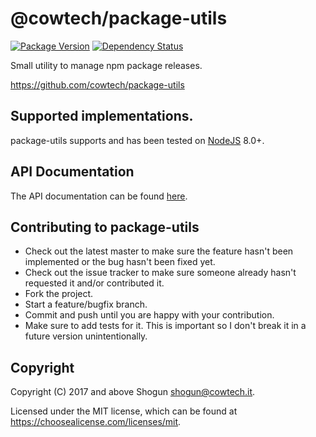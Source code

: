 # @cowtech/package-utils

[![Package Version](https://img.shields.io/npm/v/@cowtech/package-utils.svg)](https://npmjs.com/package/@cowtech/package-utils)
[![Dependency Status](https://img.shields.io/gemnasium/github.com/cowtech/package-utils.svg)](https://gemnasium.com/github.com/cowtech/package-utils)

Small utility to manage npm package releases.

https://github.com/cowtech/package-utils

## Supported implementations.

package-utils supports and has been tested on [NodeJS](http://nodejs.org) 8.0+.

## API Documentation

The API documentation can be found [here](https://shogunpanda.github.io/package-utils).

## Contributing to package-utils

* Check out the latest master to make sure the feature hasn't been implemented or the bug hasn't been fixed yet.
* Check out the issue tracker to make sure someone already hasn't requested it and/or contributed it.
* Fork the project.
* Start a feature/bugfix branch.
* Commit and push until you are happy with your contribution.
* Make sure to add tests for it. This is important so I don't break it in a future version unintentionally.

## Copyright

Copyright (C) 2017 and above Shogun <shogun@cowtech.it>.

Licensed under the MIT license, which can be found at https://choosealicense.com/licenses/mit.
